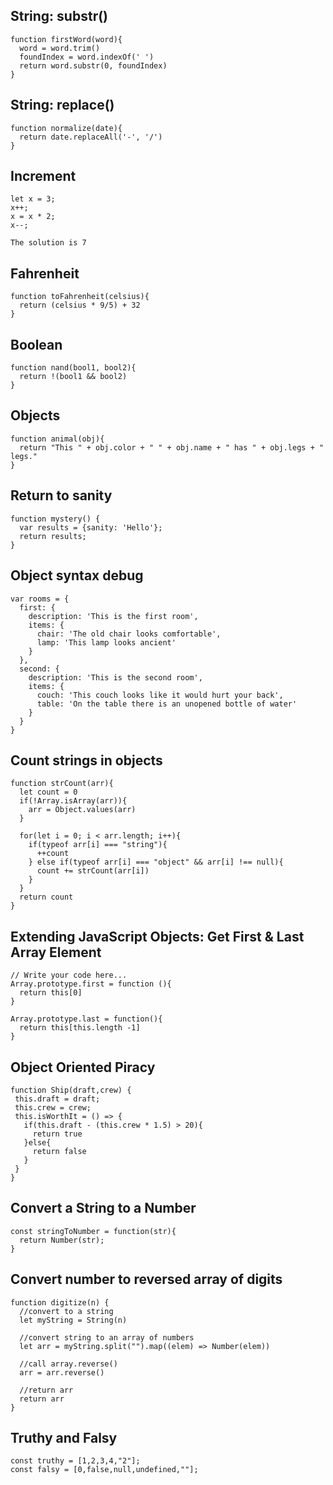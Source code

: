 ## String: substr()

```
function firstWord(word){
  word = word.trim()
  foundIndex = word.indexOf(' ')
  return word.substr(0, foundIndex)
}
```

## String: replace()

```
function normalize(date){
  return date.replaceAll('-', '/')
}
```

## Increment

```
let x = 3;
x++;
x = x * 2;
x--;

The solution is 7
```

## Fahrenheit

```
function toFahrenheit(celsius){
  return (celsius * 9/5) + 32
}
```

## Boolean

```
function nand(bool1, bool2){
  return !(bool1 && bool2)
}
```

## Objects

```
function animal(obj){
  return "This " + obj.color + " " + obj.name + " has " + obj.legs + " legs."
}
```

## Return to sanity

```
function mystery() {
  var results = {sanity: 'Hello'};
  return results;
}
```

## Object syntax debug

```
var rooms = {
  first: {
    description: 'This is the first room',
    items: {
      chair: 'The old chair looks comfortable',
      lamp: 'This lamp looks ancient'
    }
  },
  second: {
    description: 'This is the second room',
    items: {
      couch: 'This couch looks like it would hurt your back',
      table: 'On the table there is an unopened bottle of water'
    }
  }
}
```

## Count strings in objects

```
function strCount(arr){
  let count = 0
  if(!Array.isArray(arr)){
    arr = Object.values(arr)
  }
  
  for(let i = 0; i < arr.length; i++){
    if(typeof arr[i] === "string"){
      ++count
    } else if(typeof arr[i] === "object" && arr[i] !== null){
      count += strCount(arr[i])
    }
  }
  return count
}
```

## Extending JavaScript Objects: Get First & Last Array Element
```
// Write your code here...
Array.prototype.first = function (){
  return this[0]
}

Array.prototype.last = function(){
  return this[this.length -1]
}
```

##  Object Oriented Piracy

```
function Ship(draft,crew) {
 this.draft = draft;
 this.crew = crew;
 this.isWorthIt = () => {
   if(this.draft - (this.crew * 1.5) > 20){
     return true
   }else{
     return false
   }
 }
}
```

## Convert a String to a Number

```
const stringToNumber = function(str){
  return Number(str);
}
```

## Convert number to reversed array of digits

```
function digitize(n) {
  //convert to a string
  let myString = String(n)
  
  //convert string to an array of numbers
  let arr = myString.split("").map((elem) => Number(elem))
      
  //call array.reverse()
  arr = arr.reverse()
  
  //return arr
  return arr
}
```

## Truthy and Falsy

```
const truthy = [1,2,3,4,"2"];
const falsy = [0,false,null,undefined,""];
```
